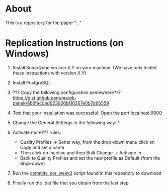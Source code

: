 # About

This is a repository for the paper "..."

# Replication Instructions (on Windows)

1. Install SonarQube version X.Y on your machine. (We have only tested these instructions with version X.Y)

2. Install PostgreSQL 

3. ??? Copy the following configuration somewhere??? https://gist.github.com/marek-panek/8b5fec0ad623926b110267e0b7d66559

4. Test that your installation was successful: Open the port localhost:9000 

5. Change the General Settings in the following way:
    * 

6. Activate more??? rules:

    * Quality Profiles -> Sonar way, from the drop-down menu click on Copy and set a name
    * Then click on Inactive and then Bulk Change -> Activate In...
    * Back to  Quality Profiles and set the new profile as Default (from the drop-down)
    


7. Run the [commits_per_week2](commits_per_week2.py) script found in this repository to download

8. Finally run the .bat file that you obtain from the last step
